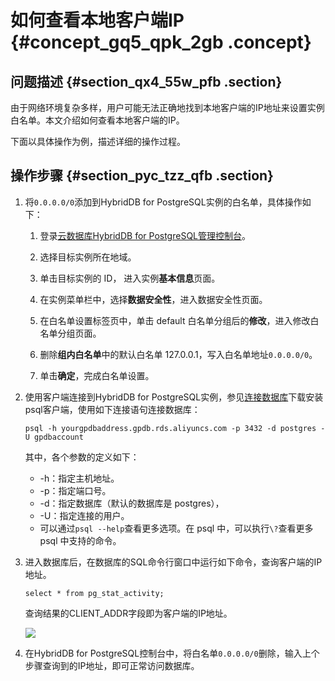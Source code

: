 # 如何查看本地客户端IP {#concept_gq5_qpk_2gb .concept}

## 问题描述 {#section_qx4_55w_pfb .section}

由于网络环境复杂多样，用户可能无法正确地找到本地客户端的IP地址来设置实例白名单。本文介绍如何查看本地客户端的IP。

下面以具体操作为例，描述详细的操作过程。

## 操作步骤 {#section_pyc_tzz_qfb .section}

1.  将`0.0.0.0/0`添加到HybridDB for PostgreSQL实例的白名单，具体操作如下：
    1.  登录[云数据库HybridDB for PostgreSQL管理控制台](https://gpdb.console.aliyun.com)。
    2.  选择目标实例所在地域。
    3.  单击目标实例的 ID， 进入实例**基本信息**页面。
    4.  在实例菜单栏中，选择**数据安全性**，进入数据安全性页面。

    5.  在白名单设置标签页中，单击 default 白名单分组后的**修改**，进入修改白名单分组页面。
    6.  删除**组内白名单**中的默认白名单 127.0.0.1，写入白名单地址`0.0.0.0/0`。
    7.  单击**确定**，完成白名单设置。
2.  使用客户端连接到HybridDB for PostgreSQL实例，参见[连接数据库](../../../../../intl.zh-CN/快速入门/连接数据库.md#)下载安装psql客户端，使用如下连接语句连接数据库：

    ```
    psql -h yourgpdbaddress.gpdb.rds.aliyuncs.com -p 3432 -d postgres -U gpdbaccount
    ```

    其中，各个参数的定义如下：

    -   -h：指定主机地址。
    -   -p：指定端口号。
    -   -d：指定数据库（默认的数据库是 postgres），
    -   -U：指定连接的用户。
    -   可以通过`psql --help`查看更多选项。在 psql 中，可以执行`\?`查看更多 psql 中支持的命令。
3.  进入数据库后，在数据库的SQL命令行窗口中运行如下命令，查询客户端的IP地址。

    ```
    select * from pg_stat_activity;
    ```

    查询结果的CLIENT\_ADDR字段即为客户端的IP地址。

    ![](http://static-aliyun-doc.oss-cn-hangzhou.aliyuncs.com/assets/img/80825/155055713238978_zh-CN.png)

4.  在HybridDB for PostgreSQL控制台中，将白名单`0.0.0.0/0`删除，输入上个步骤查询到的IP地址，即可正常访问数据库。

